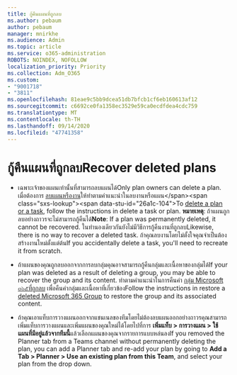 ```yaml
---
title: กู้คืนแผนที่ถูกลบ
ms.author: pebaum
author: pebaum
manager: mnirkhe
ms.audience: Admin
ms.topic: article
ms.service: o365-administration
ROBOTS: NOINDEX, NOFOLLOW
localization_priority: Priority
ms.collection: Adm_O365
ms.custom:
- "9001718"
- "3811"
ms.openlocfilehash: 81eae9c5bb9dcea51db7bfcb1cf6eb160613af12
ms.sourcegitcommit: c6692ce0fa1358ec3529e59ca0ecdfdea4cdc759
ms.translationtype: MT
ms.contentlocale: th-TH
ms.lasthandoff: 09/14/2020
ms.locfileid: "47741358"
---
```

# <a name="recover-deleted-plans"></a><span data-ttu-id="26a1c-102">กู้คืนแผนที่ถูกลบ</span><span class="sxs-lookup"><span data-stu-id="26a1c-102">Recover deleted plans</span></span>

- <span data-ttu-id="26a1c-103">เฉพาะเจ้าของแผนเท่านั้นที่สามารถลบแผนได้</span><span class="sxs-lookup"><span data-stu-id="26a1c-103">Only plan owners can delete a plan.</span></span> <span data-ttu-id="26a1c-104">เมื่อต้องการ [ลบแผนหรืองาน](https://support.microsoft.com/office/39e10e78-13f0-446d-94cd-9e562648497a.)ให้ทำตามคำแนะนำในลบงานหรือแผน</span><span class="sxs-lookup"><span data-stu-id="26a1c-104">To [delete a plan or a task](https://support.microsoft.com/office/39e10e78-13f0-446d-94cd-9e562648497a.), follow the instructions in delete a task or plan.</span></span>  <span data-ttu-id="26a1c-105">**หมายเหตุ**: ถ้าแผนถูกลบอย่างถาวรจะไม่สามารถกู้คืนได้</span><span class="sxs-lookup"><span data-stu-id="26a1c-105">**Note**: If a plan was permanently deleted, it cannot be recovered.</span></span> <span data-ttu-id="26a1c-106">ในทำนองเดียวกันยังไม่มีวิธีการกู้คืนงานที่ถูกลบ</span><span class="sxs-lookup"><span data-stu-id="26a1c-106">Likewise, there is no way to recover a deleted task.</span></span> <span data-ttu-id="26a1c-107">ถ้าคุณลบงานโดยไม่ตั้งใจคุณจำเป็นต้องสร้างงานใหม่ตั้งแต่ต้น</span><span class="sxs-lookup"><span data-stu-id="26a1c-107">If you accidentally delete a task, you'll need to recreate it from scratch.</span></span>

- <span data-ttu-id="26a1c-108">ถ้าแผนของคุณถูกลบออกจากการลบกลุ่มคุณอาจสามารถกู้คืนกลุ่มและเนื้อหาของกลุ่มได้</span><span class="sxs-lookup"><span data-stu-id="26a1c-108">If your plan was deleted as a result of deleting a group, you may be able to recover the group and its content.</span></span> <span data-ttu-id="26a1c-109">ทำตามคำแนะนำในการคืนค่า [กลุ่ม Microsoft ๓๖๕ที่ถูกลบ](https://docs.microsoft.com/microsoft-365/admin/create-groups/restore-deleted-group?view=o365-worldwide) เพื่อคืนค่ากลุ่มและเนื้อหาที่เกี่ยวข้อง</span><span class="sxs-lookup"><span data-stu-id="26a1c-109">Follow the instructions in restore a [deleted Microsoft 365 Group](https://docs.microsoft.com/microsoft-365/admin/create-groups/restore-deleted-group?view=o365-worldwide) to restore the group and its associated content.</span></span>

- <span data-ttu-id="26a1c-110">ถ้าคุณเอาแท็บการวางแผนออกจากแชนเนลของทีมโดยไม่ต้องลบแผนออกอย่างถาวรคุณสามารถเพิ่มแท็บการวางแผนและเพิ่มแผนของคุณใหม่ได้โดยไปที่การ **เพิ่มแท็บ > การวางแผน > ใช้แผนที่มีอยู่แล้วจากทีมนี้**แล้วเลือกแผนของคุณจากรายการแบบหล่นลง</span><span class="sxs-lookup"><span data-stu-id="26a1c-110">If you removed the Planner tab from a Teams channel without permanently deleting the plan, you can add a Planner tab and re-add your plan by going to **Add a Tab > Planner > Use an existing plan from this Team**, and select your plan from the drop down.</span></span>

